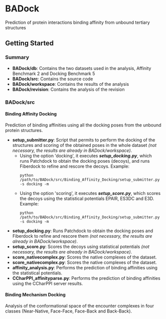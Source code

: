 # BADock

Prediction of protein interactions binding affinity from unbound tertiary structures

## Getting Started

### Summary

* **BADock/db**: Contains the two datasets used in the analysis, Affinity Benchmark 2 and Docking Benchmark 5
* **BADock/src**: Contains the source code
* **BADock/workspace**: Contains the results of the analysis
* **BADock/revision**: Contains the analysis of the revision

### BADock/src

#### Binding Affinity Docking

Prediction of binding affinities using all the docking poses from the unbound protein structures.

* **setup_submitter.py**: Script that permits to perform the docking of the structures and scoring of the obtained poses in the whole dataset *(not necessary, the results are already in BADock/workspace)*.
  * Using the option 'docking', it executes ***setup_docking.py***, which runs Patchdock to obtain the docking poses (decoys), and runs Fiberdock to refine and rescore the decoys. Example:
    ```
    python /path/to/BADock/src/Binding_Affinity_Docking/setup_submitter.py -s docking -m
    ```
  * Using the option 'scoring', it executes ***setup_score.py***, which scores the decoys using the statistical potentials EPAIR, ES3DC and E3D. Example:
    ```
    python /path/to/BADock/src/Binding_Affinity_Docking/setup_submitter.py -s docking -m
    ```
* **setup_docking.py**: Runs Patchdock to obtain the docking poses and Fiberdock to refine and rescore them *(not necessary, the results are already in BADock/workspace)*.
* **setup_score.py**: Scores the decoys using statistical potentials *(not necessary, the results are already in BADock/workspace)*.
* **score_nativecomplex.py**: Scores the native complexes of the dataset.
* **score_nativecomplex.py**: Scores the native complexes of the dataset.
* **affinity_analysis.py**: Performs the prediction of binding affinities using the statistical potentials.
* **CCharPPI_affinityparse.py**: Performs the prediction of binding affinities using the CCharPPI server results.


#### Binding Mechanism Docking

Analysis of the conformational space of the encounter complexes in four classes (Near-Native, Face-Face, Face-Back and Back-Back).

